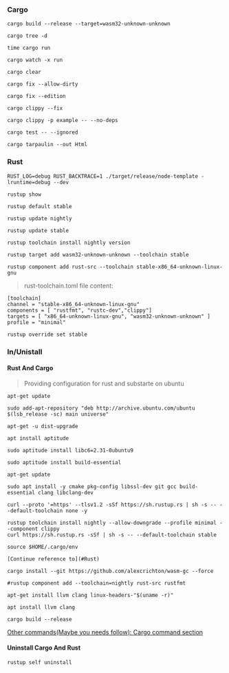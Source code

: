 ### Cargo

```
cargo build --release --target=wasm32-unknown-unknown
```

```
cargo tree -d
```

```
time cargo run
```

```
cargo watch -x run
```

```
cargo clear
```

```
cargo fix --allow-dirty
```

```
cargo fix --edition
```

```
cargo clippy --fix
```

```
cargo clippy -p example -- --no-deps
```

```
cargo test -- --ignored
```

```
cargo tarpaulin --out Html
```

### Rust

```
RUST_LOG=debug RUST_BACKTRACE=1 ./target/release/node-template -lruntime=debug --dev
```

```
rustup show
```

```
rustup default stable
```

```
rustup update nightly
```

```
rustup update stable
```

```
rustup toolchain install nightly version
```

```
rustup target add wasm32-unknown-unknown --toolchain stable
```

```
rustup component add rust-src --toolchain stable-x86_64-unknown-linux-gnu
```

> rust-toolchain.toml file content:

```
[toolchain]
channel = "stable-x86_64-unknown-linux-gnu"
components = [ "rustfmt", "rustc-dev","clippy"]
targets = [ "x86_64-unknown-linux-gnu", "wasm32-unknown-unknown" ]
profile = "minimal"
```

```
rustup override set stable
```

### In/Unistall

#### Rust And Cargo

> Providing configuration for rust and substarte on ubuntu

```
apt-get update

sudo add-apt-repository "deb http://archive.ubuntu.com/ubuntu $(lsb_release -sc) main universe"

apt-get -u dist-upgrade

apt install aptitude

sudo aptitude install libc6=2.31-0ubuntu9

sudo aptitude install build-essential

apt-get update

sudo apt install -y cmake pkg-config libssl-dev git gcc build-essential clang libclang-dev

curl --proto '=https' --tlsv1.2 -sSf https://sh.rustup.rs | sh -s -- --default-toolchain none -y

rustup toolchain install nightly --allow-downgrade --profile minimal --component clippy
curl https://sh.rustup.rs -sSf | sh -s -- --default-toolchain stable

source $HOME/.cargo/env

[Continue reference to](#Rust)

cargo install --git https://github.com/alexcrichton/wasm-gc --force

#rustup component add --toolchain=nightly rust-src rustfmt

apt-get install llvm clang linux-headers-"$(uname -r)"

apt install llvm clang

cargo build --release

```
[Other commands(Maybe you needs follow): Cargo command section](#Cargo)


#### Uninstall Cargo And Rust

```
rustup self uninstall
```

